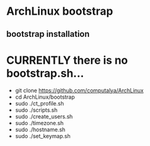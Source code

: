 # ArchLinux bootstrap

## bootstrap installation
# CURRENTLY there is no bootstrap.sh... 

* git clone https://github.com/computalya/ArchLinux
* cd ArchLinux/bootstrap
* sudo ./ct_profile.sh
* sudo ./scripts.sh
* sudo ./create_users.sh
* sudo ./timezone.sh
* sudo ./hostname.sh
* sudo ./set_keymap.sh
